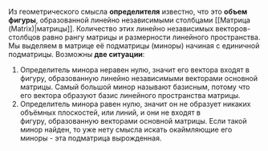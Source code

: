Из геометрического смысла **определителя** известно, что это **объем фигуры**, образованной линейно независимыми столбцами [[Матрица (Matrix)|матрицы]]. Количество этих линейно независимых векторов-столбцов равно рангу матрицы и размерности линейного пространства. Мы выделяем в матрице её подматрицы (миноры) начиная с единичной подматрицы. Возможны **две ситуации**:
1. Определитель минора неравен нулю, значит его вектора входят в фигуру, образованную линейно независимыми векторами основной матрицы. Самый большой минор называют базисным, потому что его вектора образуют базис линейного пространства матрицы.
2. Определитель минора равен нулю, значит он не образует никаких объёмных плоскостей, или линий, и они не входят в фигуру, образованную векторами основной матрицы. Если такой минор найден, то уже нету смысла искать окаймляющие его миноры - эта подматрица вырожденная.